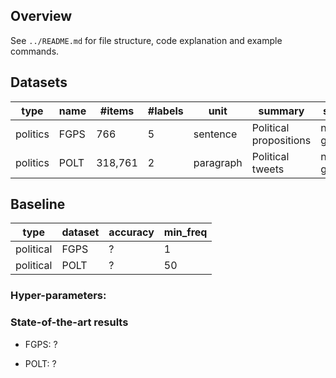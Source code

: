 ## Overview

See `../README.md` for file structure, code explanation and example commands.

## Datasets

type|name|#items|#labels|unit|summary|split|unlabeled
---|---|---|---|---|---|---|---
politics|FGPS|766|5|sentence|Political propositions|not given|142,654
politics|POLT|318,761|2|paragraph|Political tweets|not given|none

## Baseline

<!-- TODO -->

type|dataset|accuracy|min_freq
---|---|---|---
political|FGPS|?|1
political|POLT|?|50

### Hyper-parameters:

<!-- TODO -->

<!--
- learning rate: 0.0001
- dropout rate:0.5
- batch size: 32
- seed: 42
- max_num_epoch: 20(with early stopping)
- layers: [100, 100]
- encoding: bag of words
- train:valid = 9:1 if no valid split given -->

### State-of-the-art results

- FGPS: ?

- POLT: ?
